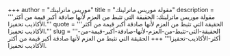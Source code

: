 +++
author = "موريس ماترلينك"
title = "مقولة موريس ماترلينك"
description = '''مقولة موريس ماترلينك: الحقيقة التي تثبط من العزم لأنها صادقة أكبر قيمة من أكثر الأكاذيب تحفيزا.'''
quote = '''الحقيقة التي تثبط من العزم لأنها صادقة أكبر قيمة من أكثر الأكاذيب تحفيزا.'''
slug = '''الحقيقة-التي-تثبط-من-العزم-لأنها-صادقة-أكبر-قيمة-من-أكثر-الأكاذيب-تحفيزا'''
+++
الحقيقة التي تثبط من العزم لأنها صادقة أكبر قيمة من أكثر الأكاذيب تحفيزا.
